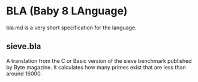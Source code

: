 # BLA (Baby 8 LAnguage)

bla.md is a very short specification for the language.

## sieve.bla

A translation from the C or Basic version of the sieve
benchmark published by Byte magazine. It calculates
how many primes exist that are less than around 16000.
